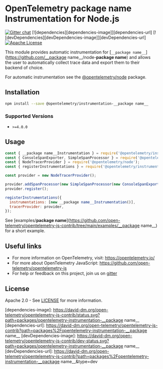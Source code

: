 # OpenTelemetry __package name__ Instrumentation for Node.js

[![Gitter chat][gitter-image]][gitter-url]
[![dependencies][dependencies-image]][dependencies-url]
[![devDependencies][devDependencies-image]][devDependencies-url]
[![Apache License][license-image]][license-image]

This module provides automatic instrumentation for [`__package name__`](https://github.com/__package name__/node-__package name__) and allows the user to automatically collect trace data and export them to their backend of choice.

For automatic instrumentation see the
[@opentelemetry/node](https://github.com/open-telemetry/opentelemetry-js/tree/main/packages/opentelemetry-node) package.

## Installation

```bash
npm install --save @opentelemetry/instrumentation-__package name__
```
### Supported Versions
 - `>=4.0.0`

## Usage

```js
const { __package name__Instrumentation } = require('@opentelemetry/instrumentation-__package name__');
const { ConsoleSpanExporter, SimpleSpanProcessor } = require('@opentelemetry/tracing');
const { NodeTracerProvider } = require('@opentelemetry/node');
const { registerInstrumentations } = require('@opentelemetry/instrumentation');

const provider = new NodeTracerProvider();

provider.addSpanProcessor(new SimpleSpanProcessor(new ConsoleSpanExporter()));
provider.register();

registerInstrumentations({
  instrumentations: [new __package name__Instrumentation()],
  tracerProvider: provider,
});
```

See [examples/__package name__](https://github.com/open-telemetry/opentelemetry-js-contrib/tree/main/examples/__package name__) for a short example.

## Useful links
- For more information on OpenTelemetry, visit: <https://opentelemetry.io/>
- For more about OpenTelemetry JavaScript: <https://github.com/open-telemetry/opentelemetry-js>
- For help or feedback on this project, join us on [gitter][gitter-url]

## License

Apache 2.0 - See [LICENSE][license-url] for more information.

[gitter-image]: https://badges.gitter.im/open-telemetry/opentelemetry-js.svg
[gitter-url]: https://gitter.im/open-telemetry/opentelemetry-node?utm_source=badge&utm_medium=badge&utm_campaign=pr-badge&utm_content=badge
[license-url]: https://github.com/open-telemetry/opentelemetry-js-contrib/blob/main/LICENSE
[license-image]: https://img.shields.io/badge/license-Apache_2.0-green.svg?style=flat
[dependencies-image]: https://david-dm.org/open-telemetry/opentelemetry-js-contrib/status.svg?path=packages/opentelemetry-instrumentation-__package name__
[dependencies-url]: https://david-dm.org/open-telemetry/opentelemetry-js-contrib?path=packages%2Fopentelemetry-instrumentation-__package name__
[devDependencies-image]: https://david-dm.org/open-telemetry/opentelemetry-js-contrib/dev-status.svg?path=packages/opentelemetry-instrumentation-__package name__
[devDependencies-url]: https://david-dm.org/open-telemetry/opentelemetry-js-contrib?path=packages%2Fopentelemetry-instrumentation-__package name__&type=dev
